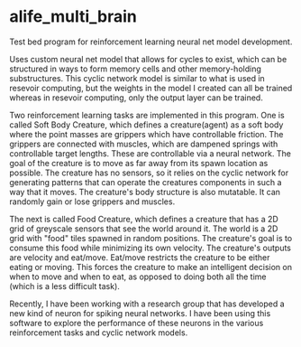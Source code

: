# alife_multi_brain
Test bed program for reinforcement learning neural net model development.

Uses custom neural net model that allows for cycles to exist, which can be structured in ways to form memory cells and other memory-holding substructures. This cyclic network model is similar to what is used in resevoir computing, but the weights in the model I created can all be trained whereas in resevoir computing, only the output layer can be trained. 

Two reinforcement learning tasks are implemented in this program. One is called Soft Body Creature, which defines a creature(agent) as a soft body where the point masses are grippers which have controllable friction. The grippers are connected with muscles, which are dampened springs with controllable target lengths. These are controllable via a neural network. The goal of the creature is to move as far away from its spawn location as possible. The creature has no sensors, so it relies on the cyclic network for generating patterns that can operate the creatures components in such a way that it moves. The creature's body structure is also mutatable. It can randomly gain or lose grippers and muscles. 

The next is called Food Creature, which defines a creature that has a 2D grid of greyscale sensors that see the world around it. The world is a 2D grid with "food" tiles spawned in random positions. The creature's goal is to consume this food while minimizing its own velocity. The creature's outputs are velocity and eat/move. Eat/move restricts the creature to be either eating or moving. This forces the creature to make an intelligent decision on when to move and when to eat, as opposed to doing both all the time (which is a less difficult task).

Recently, I have been working with a research group that has developed a new kind of neuron for spiking neural networks. I have been using this software to explore the performance of these neurons in the various reinforcement tasks and cyclic network models. 

